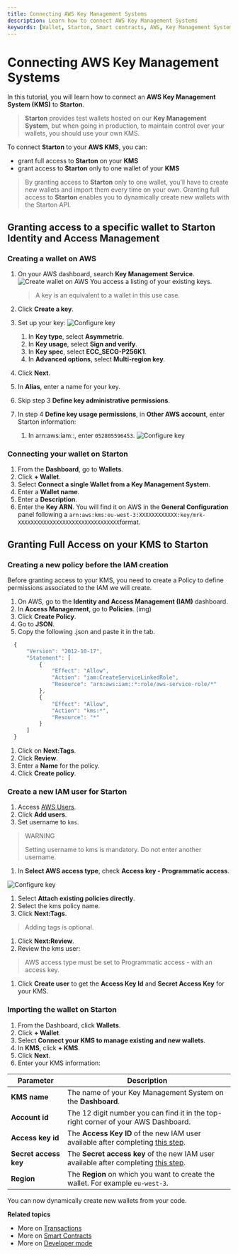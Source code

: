 ```yaml
---
title: Connecting AWS Key Management Systems
description: Learn how to connect AWS Key Management Systems
keywords: [Wallet, Starton, Smart contracts, AWS, Key Management System, Transaction]
---
```

# Connecting AWS Key Management Systems

In this tutorial, you will learn how to connect an **AWS Key Management System (KMS)** to **Starton**.

>**Starton** provides test wallets hosted on our **Key Management System**, but when going in production, to maintain control over your wallets,  you should use your own KMS.

To connect **Starton** to your **AWS KMS**, you can:
- grant full access to **Starton** on your **KMS**
- grant access to **Starton** only to one wallet of your **KMS**

>By granting access to **Starton** only to one wallet, you’ll have to create new wallets and import them every time on your own.
>Granting full access to **Starton** enables you to dynamically create new wallets with the Starton API.

## Granting access to a specific wallet to Starton Identity and Access Management

### Creating a wallet on AWS

1. On your AWS dashboard, search **Key Management Service**.
    ![Create wallet on AWS](assets/creating-wallet-aws.png)
    You access a listing of your existing keys.

    >A key is an equivalent to a wallet in this use case.

1. Click **Create a key**.
1. Set up your key:
    ![Configure key](assets/configure-key.png)
    1. In **Key type**, select **Asymmetric**.
    1. In **Key usage**, select **Sign and verify**.
    1. In **Key spec**, select **ECC_SECG-P256K1**.
    1. In **Advanced options**, select **Multi-region key**.
1. Click **Next**.
1. In **Alias**, enter a name for your key.
1. Skip step 3 **Define key administrative permissions**.
1. In step 4 **Define key usage permissions**, in **Other AWS account**, enter Starton information:
    1. In arn:aws:iam::, enter `052805596453`.
    ![Configure key](assets/aws-step-4.png)

### Connecting your wallet on Starton

1. From the **Dashboard**, go to **Wallets**.
1. Click **+ Wallet**.
1. Select **Connect a single Wallet from a Key Management System**.
1. Enter a **Wallet name**.
1. Enter a **Description**.
1. Enter the **Key ARN**. You will find it on AWS in the **General Configuration** panel following a `arn:aws:kms:eu-west-3:XXXXXXXXXXXX:key/mrk-XXXXXXXXXXXXXXXXXXXXXXXXXXXXXXXX`format.

## Granting Full Access on your KMS to Starton

### Creating a new policy before the IAM creation

Before granting access to your KMS, you need to create a Policy to define permissions associated to the IAM we will create.

1. On AWS, go to the **Identity and Access Management (IAM)** dashboard.
1. In **Access Management**, go to **Policies**. (img)
1. Click **Create Policy**.
1. Go to **JSON**.
1. Copy the following .json and paste it in the tab.

  ```jsx
    {
        "Version": "2012-10-17",
        "Statement": [
            {
                "Effect": "Allow",
                "Action": "iam:CreateServiceLinkedRole",
                "Resource": "arn:aws:iam::*:role/aws-service-role/*"
            },
            {
                "Effect": "Allow",
                "Action": "kms:*",
                "Resource": "*"
            }
        ]
    }

  ```
1. Click on **Next:Tags**.
1. Click **Review**.
1. Enter a **Name** for the policy.
1. Click **Create policy**.


### Create a new IAM user for Starton

1. Access [AWS Users](https://console.aws.amazon.com/iamv2/home?#/users).
1. Click **Add users**.
1. Set username to `kms`.

  >WARNING
  >
  >
  >Setting username to kms is mandatory. Do not enter another username.
  >

1. In **Select AWS access type**, check **Access key - Programmatic access**.

  ![Configure key](assets/add-user.png)

1. Select **Attach existing policies directly**.
1. Select the kms policy name.
1. Click **Next:Tags**.

  >Adding tags is optional.

1. Click **Next:Review**.
1. Review the kms user:

  > AWS access type must be set to Programmatic access - with an access key.

1. Click **Create user** to get the **Access Key Id** and **Secret Access Key** for your KMS.

### Importing the wallet on Starton

1. From the Dashboard, click **Wallets**.
1. Click **+ Wallet**.
1. Select **Connect your KMS to manage existing and new wallets**.
1. In **KMS**, click **+ KMS**.
1. Click **Next**.
1. Enter your KMS information:



|Parameter|Description|
|---|---|
| **KMS name**|The name of your Key Management System on the **Dashboard**.|
| **Account id**|The 12 digit number you can find it in the top-right corner of your AWS Dashboard. |
| **Access key id**|The **Access Key ID** of the new IAM user available after completing [this step](#create-a-new-iam-user-for-starton).|
| **Secret access key**|The **Secret access key** of the new IAM user available after completing [this step](#create-a-new-iam-user-for-starton).|
| **Region**|The **Region** on which you want to create the wallet. For example `eu-west-3`.|


You can now dynamically create new wallets from your code.

**Related topics**

- More on [Transactions](/Transactions/creating-a-transaction.mdx)
- More on [Smart Contracts](/Smart-contract/understanding-smart-contracts.md)
- More on [Developer mode](/Developer/Discovering-coding-interface.md)
